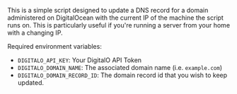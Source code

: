 This is a simple script designed to update a DNS record for a domain administered on DigitalOcean with the current IP of the machine the script runs on. This is particularly useful if you're running a server from your home with a changing IP.

Required environment variables:

* `DIGITALO_API_KEY`: Your DigitalO API Token
* `DIGITALO_DOMAIN_NAME`: The associated domain name (i.e. `example.com`)
* `DIGITALO_DOMAIN_RECORD_ID`: The domain record id that you wish to keep updated.
